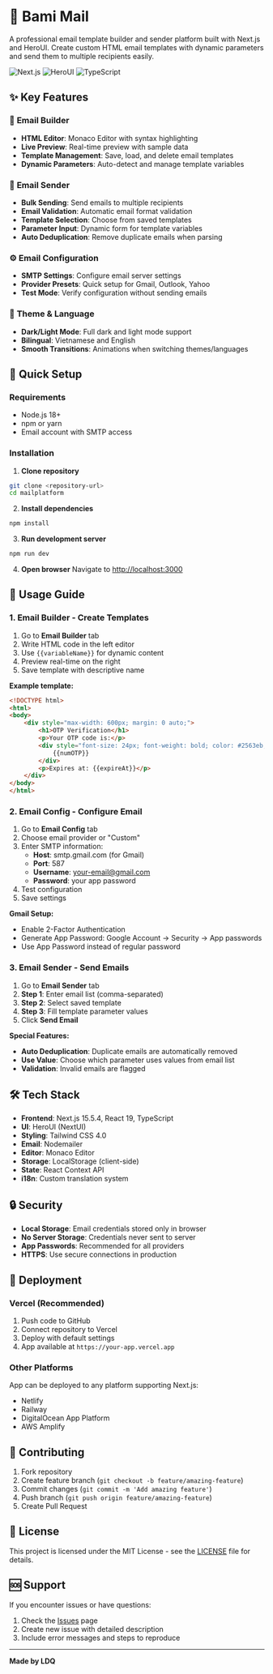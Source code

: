 # 📧 Bami Mail

A professional email template builder and sender platform built with Next.js and HeroUI. Create custom HTML email templates with dynamic parameters and send them to multiple recipients easily.

![Next.js](https://img.shields.io/badge/Next.js-15.5.4-black?style=for-the-badge&logo=next.js)
![HeroUI](https://img.shields.io/badge/HeroUI-Latest-blue?style=for-the-badge)
![TypeScript](https://img.shields.io/badge/TypeScript-5.0-blue?style=for-the-badge&logo=typescript)

## ✨ Key Features

### 🎨 **Email Builder**
- **HTML Editor**: Monaco Editor with syntax highlighting
- **Live Preview**: Real-time preview with sample data
- **Template Management**: Save, load, and delete email templates
- **Dynamic Parameters**: Auto-detect and manage template variables

### 🚀 **Email Sender**
- **Bulk Sending**: Send emails to multiple recipients
- **Email Validation**: Automatic email format validation
- **Template Selection**: Choose from saved templates
- **Parameter Input**: Dynamic form for template variables
- **Auto Deduplication**: Remove duplicate emails when parsing

### ⚙️ **Email Configuration**
- **SMTP Settings**: Configure email server settings
- **Provider Presets**: Quick setup for Gmail, Outlook, Yahoo
- **Test Mode**: Verify configuration without sending emails

### 🌙 **Theme & Language**
- **Dark/Light Mode**: Full dark and light mode support
- **Bilingual**: Vietnamese and English
- **Smooth Transitions**: Animations when switching themes/languages

## 🚀 Quick Setup

### Requirements
- Node.js 18+
- npm or yarn
- Email account with SMTP access

### Installation

1. **Clone repository**
```bash
git clone <repository-url>
cd mailplatform
```

2. **Install dependencies**
```bash
npm install
```

3. **Run development server**
```bash
npm run dev
```

4. **Open browser**
Navigate to [http://localhost:3000](http://localhost:3000)

## 📖 Usage Guide

### 1. **Email Builder** - Create Templates

1. Go to **Email Builder** tab
2. Write HTML code in the left editor
3. Use `{{variableName}}` for dynamic content
4. Preview real-time on the right
5. Save template with descriptive name

**Example template:**
```html
<!DOCTYPE html>
<html>
<body>
    <div style="max-width: 600px; margin: 0 auto;">
        <h1>OTP Verification</h1>
        <p>Your OTP code is:</p>
        <div style="font-size: 24px; font-weight: bold; color: #2563eb;">
            {{numOTP}}
        </div>
        <p>Expires at: {{expireAt}}</p>
    </div>
</body>
</html>
```

### 2. **Email Config** - Configure Email

1. Go to **Email Config** tab
2. Choose email provider or "Custom"
3. Enter SMTP information:
   - **Host**: smtp.gmail.com (for Gmail)
   - **Port**: 587
   - **Username**: your-email@gmail.com
   - **Password**: your app password
4. Test configuration
5. Save settings

**Gmail Setup:**
- Enable 2-Factor Authentication
- Generate App Password: Google Account → Security → App passwords
- Use App Password instead of regular password

### 3. **Email Sender** - Send Emails

1. Go to **Email Sender** tab
2. **Step 1**: Enter email list (comma-separated)
3. **Step 2**: Select saved template
4. **Step 3**: Fill template parameter values
5. Click **Send Email**

**Special Features:**
- **Auto Deduplication**: Duplicate emails are automatically removed
- **Use Value**: Choose which parameter uses values from email list
- **Validation**: Invalid emails are flagged

## 🛠️ Tech Stack

- **Frontend**: Next.js 15.5.4, React 19, TypeScript
- **UI**: HeroUI (NextUI)
- **Styling**: Tailwind CSS 4.0
- **Email**: Nodemailer
- **Editor**: Monaco Editor
- **Storage**: LocalStorage (client-side)
- **State**: React Context API
- **i18n**: Custom translation system

## 🔒 Security

- **Local Storage**: Email credentials stored only in browser
- **No Server Storage**: Credentials never sent to server
- **App Passwords**: Recommended for all providers
- **HTTPS**: Use secure connections in production

## 🚀 Deployment

### Vercel (Recommended)
1. Push code to GitHub
2. Connect repository to Vercel
3. Deploy with default settings
4. App available at `https://your-app.vercel.app`

### Other Platforms
App can be deployed to any platform supporting Next.js:
- Netlify
- Railway
- DigitalOcean App Platform
- AWS Amplify

## 🤝 Contributing

1. Fork repository
2. Create feature branch (`git checkout -b feature/amazing-feature`)
3. Commit changes (`git commit -m 'Add amazing feature'`)
4. Push branch (`git push origin feature/amazing-feature`)
5. Create Pull Request

## 📝 License

This project is licensed under the MIT License - see the [LICENSE](LICENSE) file for details.

## 🆘 Support

If you encounter issues or have questions:

1. Check the [Issues](https://github.com/your-repo/issues) page
2. Create new issue with detailed description
3. Include error messages and steps to reproduce

---

**Made by LDQ**